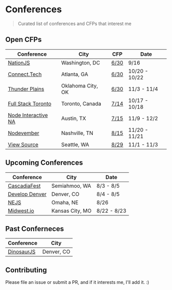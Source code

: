 # Conferences

> Curated list of conferences and CFPs that interest me

## Open CFPs

Conference                | City                   | CFP           | Date
------------------------- | ---------------------- | ------------- | -------------
[NationJS][1]             | Washington, DC         | [6/30][2]     | 9/16
[Connect.Tech][3]         | Atlanta, GA            | [6/30][4]     | 10/20 - 10/22
[Thunder Plains][5]       | Oklahoma City, OK      | [6/30][6]     | 11/3 - 11/4
[Full Stack Toronto][11]  | Toronto, Canada        | [7/14][12]    | 10/17 - 10/18
[Node Interactive NA][13] | Austin, TX             | [7/15][14]    | 11/9 - 12/2
[Nodevember][7]           | Nashville, TN          | [8/15][8]     | 11/20 - 11/21
[View Source][9]          | Seattle, WA            | [8/29][10]    | 11/1 - 11/3

## Upcoming Conferences

Conference                | City                   | Date
------------------------- | ---------------------- | -------------
[CascadiaFest][15]        | Semiahmoo, WA          | 8/3 - 8/5
[Develop Denver][16]      | Denver, CO             | 8/4 - 8/5
[NEJS][17]                | Omaha, NE              | 8/26
[Midwest.io][18]          | Kansas City, MO        | 8/22 - 8/23

## Past Conferneces

Conference                | City
------------------------- | ----------------------
[DinosaurJS][19]          | Denver, CO


## Contributing

Please file an issue or submit a PR, and if it interests me, I'll add it. :)

[1]: http://nationjs.com/
[2]: https://www.papercall.io/nationjs2016
[3]: http://connect.tech/
[4]: http://connect.tech/cfp.html
[5]: http://thunderplainsconf.com/
[6]: http://cfp.thunderplainsconf.com/
[7]: http://nodevember.org/
[8]: https://www.papercall.io/nodevember2016
[9]: https://viewsourceconf.org/seattle-2016/
[10]: https://viewsourceconf.org/seattle-2016/cfp/
[11]: http://fsto.co/
[12]: http://fsto.co/speak/
[13]: http://events.linuxfoundation.org/events/node-interactive
[14]: https://www.conferenceabstracts.com/cfp2/login.asp?EventKey=VSIHQOEU
[15]: http://2016.cascadiafest.org/
[16]: https://developdenver.org/
[17]: https://nejsconf.com/
[18]: https://midwest.io/
[19]: https://dinosaurjs.org/
